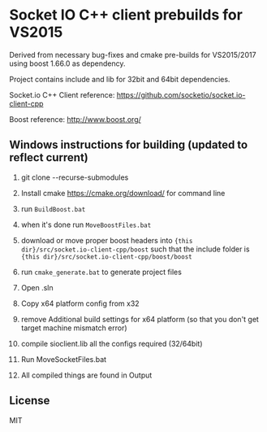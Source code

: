 # Socket IO C++ client prebuilds for VS2015
Derived from necessary bug-fixes and cmake pre-builds for VS2015/2017 using boost 1.66.0 as dependency.

Project contains include and lib for 32bit and 64bit dependencies.

Socket.io C++ Client reference: https://github.com/socketio/socket.io-client-cpp

Boost reference: http://www.boost.org/

## Windows instructions for building (updated to reflect current)

1) git clone --recurse-submodules

2) Install cmake https://cmake.org/download/ for command line

3) run ```BuildBoost.bat```

4) when it's done run ```MoveBoostFiles.bat```

5) download or move proper boost headers into ```{this dir}/src/socket.io-client-cpp/boost``` such that the include folder is ```{this dir}/src/socket.io-client-cpp/boost/boost```

6) run ```cmake_generate.bat``` to generate project files

7) Open .sln

8) Copy x64 platform config from x32

9) remove Additional build settings for x64 platform (so that you don't get target machine mismatch error)

10) compile sioclient.lib all the configs required (32/64bit)

11) Run MoveSocketFiles.bat

12) All compiled things are found in Output

## License
MIT

